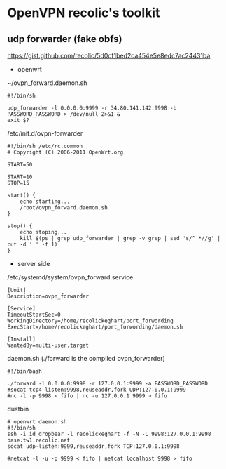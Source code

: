 # OpenVPN recolic's toolkit

## udp forwarder (fake obfs)

https://gist.github.com/recolic/5d0cf1bed2ca454e5e8edc7ac24431ba

- openwrt

~/ovpn_forward.daemon.sh

```
#!/bin/sh

udp_forwarder -l 0.0.0.0:9999 -r 34.80.141.142:9998 -b PASSWORD_PASSWORD > /dev/null 2>&1 &
exit $?
```

/etc/init.d/ovpn-forwarder

```
#!/bin/sh /etc/rc.common
# Copyright (C) 2006-2011 OpenWrt.org

START=50

START=10 
STOP=15

start() {        
	echo starting...
	/root/ovpn_forward.daemon.sh
}                 

stop() {          
	echo stoping...
	kill $(ps | grep udp_forwarder | grep -v grep | sed 's/^ *//g' | cut -d ' ' -f 1)
}
```

- server side

/etc/systemd/system/ovpn_forward.service

```
[Unit]
Description=ovpn_forwarder

[Service]
TimeoutStartSec=0
WorkingDirectory=/home/recolickeghart/port_forwording
ExecStart=/home/recolickeghart/port_forwording/daemon.sh

[Install]
WantedBy=multi-user.target
```

daemon.sh (./forward is the compiled ovpn_forwarder)
```
#!/bin/bash

./forward -l 0.0.0.0:9998 -r 127.0.0.1:9999 -a PASSWORD_PASSWORD
#socat tcp4-listen:9998,reuseaddr,fork UDP:127.0.0.1:9999
#nc -l -p 9998 < fifo | nc -u 127.0.0.1 9999 > fifo
```


dustbin
```
# openwrt daemon.sh
#!/bin/sh
ssh -i id_dropbear -l recolickeghart -f -N -L 9998:127.0.0.1:9998 base.tw1.recolic.net
socat udp-listen:9999,reuseaddr,fork TCP:127.0.0.1:9998

#netcat -l -u -p 9999 < fifo | netcat localhost 9998 > fifo
```

